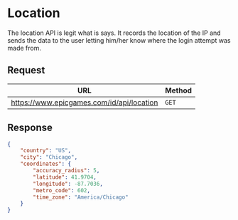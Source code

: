 # Location
The location API is legit what is says. It records the location of the IP and sends the data to the user letting him/her know where the login attempt was made from.

## Request
| URL | Method |
| - | - |
| https://www.epicgames.com/id/api/location | `GET` |

## Response
```json
{
    "country": "US",
    "city": "Chicago",
    "coordinates": {
        "accuracy_radius": 5,
        "latitude": 41.9704,
        "longitude": -87.7036,
        "metro_code": 602,
        "time_zone": "America/Chicago"
    }
}
```